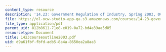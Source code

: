 ```yaml
---
content_type: resource
description: '14.23: Government Regulation of Industry, Spring 2003, Overview'
file: https://ol-ocw-studio-app-qa.s3.amazonaws.com/courses/14-23-government-regulation-of-industry-spring-2003/d9a61fbffbfdadb58a4a8650ea2a8aa3_1423courseoutline2003.pdf
file_type: application/pdf
parent_uid: 812b8611-71e8-e019-0a72-bd4a39aa5d85
resourcetype: Document
title: 1423courseoutline2003.pdf
uid: d9a61fbf-fbfd-adb5-8a4a-8650ea2a8aa3
---
```


